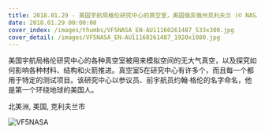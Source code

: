 ```yaml
---
title: 2018.01.29 - 美国宇航局格伦研究中心的真空室，美国俄亥俄州克利夫兰 (© NASA)
date: 2018.01.29 00:00:00
cover_index: /images/thumbs/VF5NASA_EN-AU11160261487_533x300.jpg
cover_detail: /images/VF5NASA_EN-AU11160261487_1920x1080.jpg
---
```


美国宇航局格伦研究中心的各种真空室被用来模拟空间的无大气真空，以及探究如何影响各种材料、结构和火箭推进。真空室5在研究中心有许多个，而且每一个都用于特定的测试项目。该研究中心以参议员、前宇航员约翰·格伦的名字命名，他是第一个环绕地球的美国人。

北美洲, 美国, 克利夫兰市

![VF5NASA](/images/VF5NASA_EN-AU11160261487_1920x1080.jpg)
